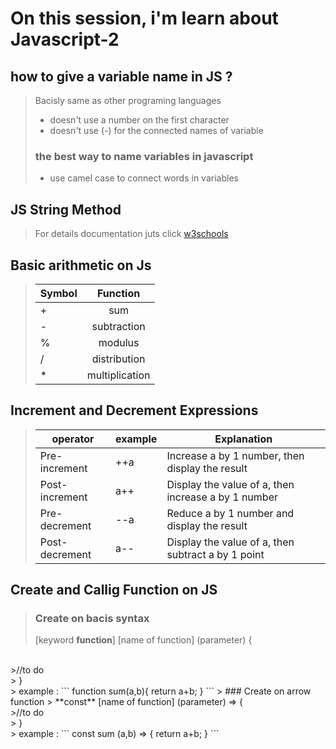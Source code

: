# On this session, i'm learn about Javascript-2

## how to give a variable name in JS ?
> Bacisly same as other programing languages
> - doesn't use a number on the first character
> - doesn't use (-) for the connected names of variable
> ### the best way to name variables in javascript 
>  - use camel case to connect words in variables

## JS String Method
> For details documentation juts click [w3schools](https://www.w3schools.com/js/js_string_methods.asp)


## Basic arithmetic on Js
> | Symbol                | Function      | 
> | -------------         |:-------------:| 
> | +                     | sum                | 
> | -                     | subtraction        |   
> | %                     | modulus            | 
> | /                     | distribution       | 
> | *                     | multiplication     | 

## Increment and Decrement Expressions
>|  operator |example |  Explanation|   
>|-----------|--------|------------|
>|Pre-increment       | ++a        |  Increase a by 1 number, then display the result        |   
>|Post-increment      |a++         | Display the value of a, then increase a by 1 number     |   
>|Pre-decrement       |--a         | Reduce a by 1 number and display the result             |   
>|Post-decrement      |a--         | Display the value of a, then subtract a by 1 point      |  

## Create and Callig Function on JS
> ### Create on bacis syntax
>[keyword **function**] [name of function] (parameter) {
<br>
>//to do
<br>
> }
<br>
> example :
```
 function sum(a,b){
    return a+b;
 }
 ```
 > ### Create on arrow function
> **const** [name of function] (parameter) => {
<br>
>//to do
<br>
> }
<br>
> example :
```
const sum (a,b) => {
    return a+b;
}
 ```
